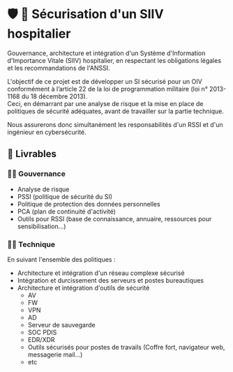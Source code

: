 # :shield: :hospital: Sécurisation d'un SIIV hospitalier
Gouvernance, architecture et intégration d'un Système d'Information d'Importance Vitale (SIIV) hospitalier, en respectant les obligations légales et les recommandations de l'ANSSI.

L'objectif de ce projet est de développer un SI sécurisé pour un OIV conformément à l’article 22 de la loi de programmation militaire (loi n° 2013-1168 du 18 décembre 2013).  
Ceci, en démarrant par une analyse de risque et la mise en place de politiques de sécurité adéquates, avant de travailler sur la partie technique. 

Nous assurerons donc simultanément les responsabilités d'un RSSI et d'un ingénieur en cybersécurité.

## :bookmark_tabs: Livrables
### :man_judge: Gouvernance
- Analyse de risque
- PSSI (politique de sécurité du SI)
- Politique de protection des données personnelles 
- PCA (plan de continuité d'activité)
- Outils pour RSSI (base de connaissance, annuaire, ressources pour sensibilisation...)

### :closed_lock_with_key:🌐	Technique
En suivant l'ensemble des politiques :
- Architecture et intégration d'un réseau complexe sécurisé
- Intégration et durcissement des serveurs et postes bureautiques
- Architecture et intégration d'outils de sécurité
  - AV
  - FW
  - VPN
  - AD
  - Serveur de sauvegarde
  - SOC PDIS
  - EDR/XDR
  - Outils sécurisés pour postes de travails (Coffre fort, navigateur web, messagerie mail...)
  - etc

